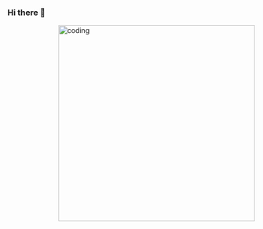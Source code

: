 ### Hi there 👋

<!--
**PranavJejurkar/PranavJejurkar** is a ✨ _special_ ✨ repository because its `README.md` (this file) appears on your GitHub profile.
<h1>Pranav Jejurkar</h1>
Here are some ideas to get you started:

 🔭 I’m currently working on ...Web Developer
- 🌱 I’m currently learning ...Web Application
- 👯 I’m looking to collaborate on ...
- 🤔 I’m looking for help with ...
- 💬 Ask me about ...
- 📫 How to reach me: ...
- 😄 Pronouns: ...
- ⚡ Fun fact: ...Reading 
--><img align="right" width=400 alt="coding" src="https://previews.123rf.com/images/monsitj/monsitj1905/monsitj190500011/124758009-programming-code-abstract-technology-background-of-software-developer-and-computer-script.jpg" >

